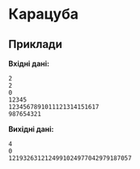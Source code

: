 # ﻿Карацуба

## Приклади

**Вхідні дані:**
```
2
2
0
12345
1234567891011121314151617
987654321
```

**Вихідні дані:**
```
4
0
1219326312124991024977042979187057
```
